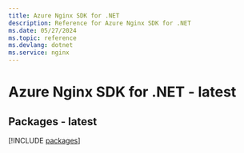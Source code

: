 ```yaml
---
title: Azure Nginx SDK for .NET
description: Reference for Azure Nginx SDK for .NET
ms.date: 05/27/2024
ms.topic: reference
ms.devlang: dotnet
ms.service: nginx
---
```

# Azure Nginx SDK for .NET - latest
## Packages - latest
[!INCLUDE [packages](nginx-index.md)]